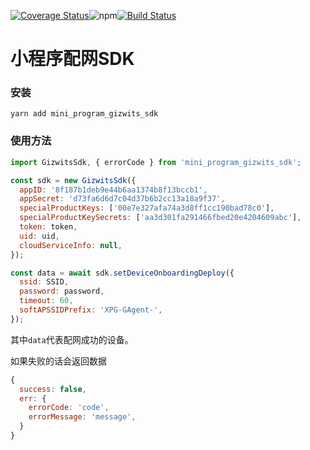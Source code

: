 <a href='https://coveralls.io/github/gizwits/mini_program_gizwits_sdk?branch=master'><img src='https://coveralls.io/repos/github/gizwits/mini_program_gizwits_sdk/badge.svg?branch=master' alt='Coverage Status' /></a><img alt="npm" src="https://img.shields.io/npm/v/mini_program_gizwits_sdk">[![Build Status](https://travis-ci.org/gizwits/mini_program_gizwits_sdk.svg?branch=master)](https://travis-ci.org/gizwits/mini_program_gizwits_sdk)

# 小程序配网SDK

### 安装

`yarn add mini_program_gizwits_sdk`

### 使用方法

```javascript
import GizwitsSdk, { errorCode } from 'mini_program_gizwits_sdk';

const sdk = new GizwitsSdk({
  appID: '8f187b1deb9e44b6aa1374b8f13bccb1',
  appSecret: 'd73fa6d6d7c04d37b6b2cc13a18a9f37',
  specialProductKeys: ['00e7e327afa74a3d8ff1cc190bad78c0'],
  specialProductKeySecrets: ['aa3d301fa291466fbed20e4204609abc'],
  token: token,
  uid: uid,
  cloudServiceInfo: null,
});

const data = await sdk.setDeviceOnboardingDeploy({
  ssid: SSID,
  password: password,
  timeout: 60,
  softAPSSIDPrefix: 'XPG-GAgent-',
});
```

其中`data`代表配网成功的设备。

如果失败的话会返回数据

```javascript
{
  success: false,
  err: {
    errorCode: 'code',
    errorMessage: 'message',
  }
}
```
